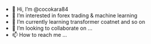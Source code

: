 - 👋 Hi, I’m @cocokara84
- 👀 I’m interested in forex trading & machine learning
- 🌱 I’m currently learning transformer coatnet and so on
- 💞️ I’m looking to collaborate on ...
- 📫 How to reach me ...

<!---
cocokara84/cocokara84 is a ✨ special ✨ repository because its `README.md` (this file) appears on your GitHub profile.
You can click the Preview link to take a look at your changes.
--->
